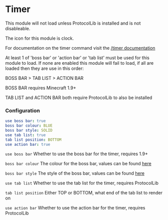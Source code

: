 Timer
=====

This module will not load unless ProtocolLib is installed and is not disableable. 

The icon for this module is clock.

For documentation on the timer command visit the [/timer documentation](../commands/timer.md)

At least 1 of 'boss bar' or 'action bar' or 'tab list' must be used for this module to load.
If none are enabled this module will fail to load, if all are loaded then
they are use in this order:
 
BOSS BAR > TAB LIST > ACTION BAR

BOSS BAR requires Minecraft 1.9+

TAB LIST and ACTION BAR both require ProtocolLib to also be installed


### Configuration

```yaml
use boss bar: true
boss bar colour: BLUE
boss bar style: SOLID
use tab list: true
tab list position: BOTTOM
use action bar: true
```

`use boss bar` Whether to use the boss bar for the timer, requires 1.9+

`boss bar colour` The colour for the boss bar, values can be found [here](https://hub.spigotmc.org/javadocs/spigot/org/bukkit/boss/BarColor.html)

`boss bar style` The style of the boss bar, values can be found [here](https://hub.spigotmc.org/javadocs/spigot/org/bukkit/boss/BarStyle.html)

`use tab list` Whether to use the tab list for the timer, requires ProtocolLib

`tab list position` Either TOP or BOTTOM, what end of the tab list to render on

`use action bar` Whether to use the action bar for the timer, requires ProtocolLib


